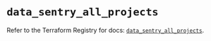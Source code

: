 # `data_sentry_all_projects`

Refer to the Terraform Registry for docs: [`data_sentry_all_projects`](https://registry.terraform.io/providers/jianyuan/sentry/0.14.5/docs/data-sources/all_projects).
